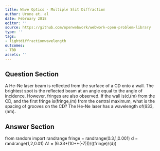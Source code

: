 ```yaml
---
title: Wave Optics - Multiple Slit Diffraction
author: Urone et. al
date: February 2018
editor: ''
source: https://github.com/openwebwork/webwork-open-problem-library
type: ''
tags:
- lightdiffractionwavelength
outcomes:
- TBD
assets: ''
---
```


## Question Section 

A He–Ne laser beam is reflected from the surface of a CD onto a wall. The brightest spot is the reflected beam at an angle equal to the angle of incidence. However, fringes are also observed. If the wall is(d,(m) from the CD, and the first fringe is(fringe,(m) from the central maximum, what is the spacing of grooves on the CD? The He-Ne laser has a wavelength of(633,(nm).


## Answer Section

from random import randrange
fringe = randrange(0.3,1,0.001)
d = randrange(1,2,0.01)
A1 = (6.33*(10**(-7)))/((fringe)/(d))